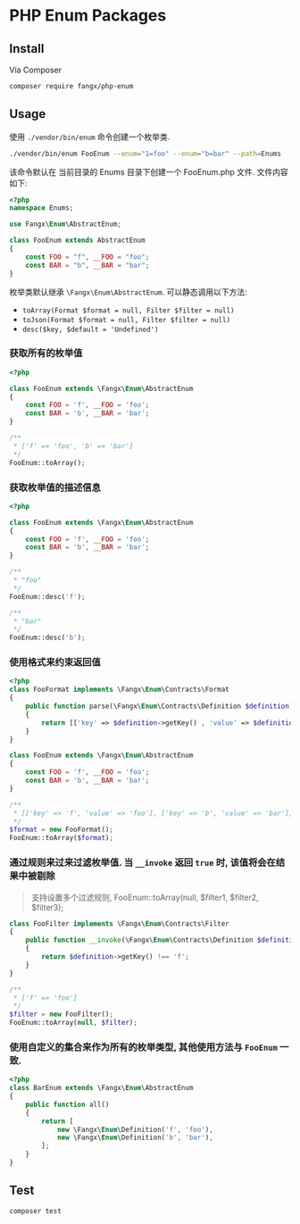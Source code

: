 # PHP Enum Packages

## Install

Via Composer

```bash
composer require fangx/php-enum
```

## Usage

使用 `./vendor/bin/enum` 命令创建一个枚举类. 

```bash
./vendor/bin/enum FooEnum --enum="1=foo" --enum="b=bar" --path=Enums
```

该命令默认在 当前目录的 Enums 目录下创建一个 FooEnum.php 文件. 文件内容如下:

```php
<?php
namespace Enums;

use Fangx\Enum\AbstractEnum;

class FooEnum extends AbstractEnum
{
    const FOO = "f", __FOO = "foo";
    const BAR = "b", __BAR = "bar";
}
```

枚举类默认继承 `\Fangx\Enum\AbstractEnum`. 可以静态调用以下方法: 

- `toArray(Format $format = null, Filter $filter = null)`
- `toJson(Format $format = null, Filter $filter = null)`
- `desc($key, $default = 'Undefined')`

### 获取所有的枚举值

```php
<?php

class FooEnum extends \Fangx\Enum\AbstractEnum
{
    const FOO = 'f', __FOO = 'foo';
    const BAR = 'b', __BAR = 'bar';
}

/**
 * ['f' => 'foo', 'b' => 'bar']
 */
FooEnum::toArray();
```

### 获取枚举值的描述信息
```php
<?php

class FooEnum extends \Fangx\Enum\AbstractEnum
{
    const FOO = 'f', __FOO = 'foo';
    const BAR = 'b', __BAR = 'bar';
}

/**
 * "foo"
 */
FooEnum::desc('f');

/**
 * "bar"
 */
FooEnum::desc('b');
```

### 使用格式来约束返回值

```php
<?php
class FooFormat implements \Fangx\Enum\Contracts\Format
{
    public function parse(\Fangx\Enum\Contracts\Definition $definition): array
    {
        return [['key' => $definition->getKey() , 'value' => $definition->getValue()]];
    }
}

class FooEnum extends \Fangx\Enum\AbstractEnum
{
    const FOO = 'f', __FOO = 'foo';
    const BAR = 'b', __BAR = 'bar';
}

/**
 * [['key' => 'f', 'value' => 'foo'], ['key' => 'b', 'value' => 'bar'],]
 */
$format = new FooFormat();
FooEnum::toArray($format);
```

### 通过规则来过来过滤枚举值. 当 `__invoke` 返回 `true` 时, 该值将会在结果中被剔除

> 支持设置多个过滤规则, FooEnum::toArray(null, $filter1, $filter2, $filter3);

```php
class FooFilter implements \Fangx\Enum\Contracts\Filter
{
    public function __invoke(\Fangx\Enum\Contracts\Definition $definition)
    {
        return $definition->getKey() !== 'f';
    }
}

/**
 * ['f' => 'foo']
 */
$filter = new FooFilter();
FooEnum::toArray(null, $filter);
```

### 使用自定义的集合来作为所有的枚举类型, 其他使用方法与 `FooEnum` 一致.

```php
<?php
class BarEnum extends \Fangx\Enum\AbstractEnum
{
    public function all()
    {
        return [
            new \Fangx\Enum\Definition('f', 'foo'),
            new \Fangx\Enum\Definition('b', 'bar'),
        ];
    }
}
```

## Test

```bash
composer test
```
